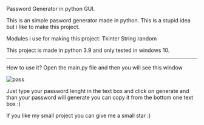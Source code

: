 Password Generator in python GUI. 

This is an simple pasword generator made in python.
This is a stupid idea but i like to make this project.

Modules i use for making this project:
  Tkinter
  String
  random
  
  
  This project is made in python 3.9
  and only tested in windows 10. 
  
  ------------------------------------------------------------------------------------------
  
 
How to use it?
Open the main.py file and then  you will see this window 

![pass](https://user-images.githubusercontent.com/70189521/107029721-59728500-6764-11eb-9705-0f699d355fbd.png)


Just type your password lenght in the text box and click on generate and than your password will generate you can copy it from the bottom one text box :)

If you like my small project you can give me a small star :)
